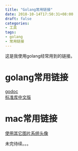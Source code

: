 ```yaml
---
title: "Golang常用链接"
date: 2018-10-14T17:50:31+08:00
draft: false
categories:
- 工具
tags:
- golang
- 常用链接
---
```


这是我使用golang经常用到的链接。
<!--more-->

# golang常用链接
[godoc](https://godoc.org/net/http/httputil)  
[标准库中文版](https://studygolang.com/pkgdoc)

# mac常用链接
[使用其它图片系统头像](https://www.jianshu.com/p/bbd010aa1e03)  


未完待续。。。
